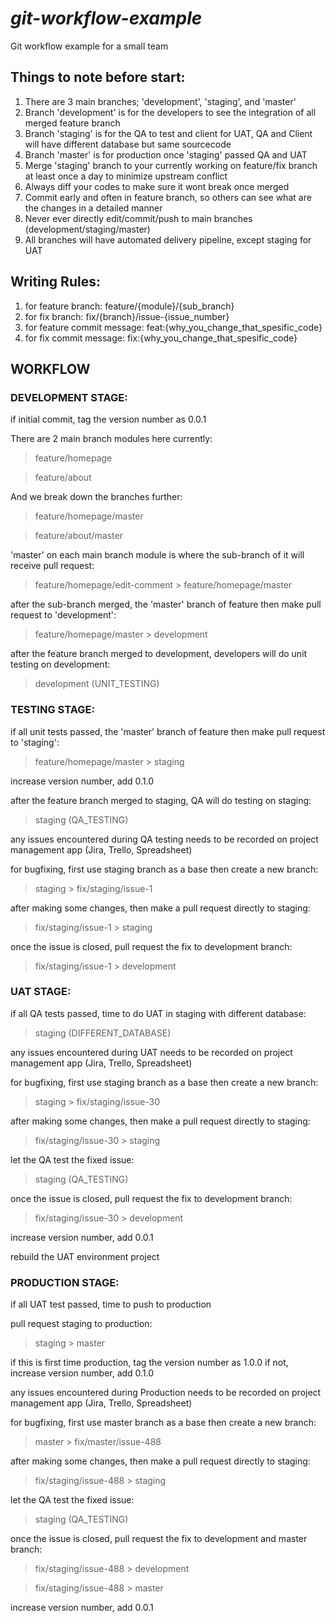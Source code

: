 # *git-workflow-example*

Git workflow example for a small team

## **Things to note before start:**

1. There are 3 main branches; 'development', 'staging', and 'master'
2. Branch 'development' is for the developers to see the integration of all merged feature branch
3. Branch 'staging' is for the QA to test and client for UAT, QA and Client will have different database but same sourcecode
4. Branch 'master' is for production once 'staging' passed QA and UAT
5. Merge 'staging' branch to your currently working on feature/fix branch at least once a day to minimize upstream conflict
6. Always diff your codes to make sure it wont break once merged
7. Commit early and often in feature branch, so others can see what are the changes in a detailed manner
8. Never ever directly edit/commit/push to main branches (development/staging/master)
9. All branches will have automated delivery pipeline, except staging for UAT

## **Writing Rules:**

1. for feature branch: feature/{module}/{sub_branch}
2. for fix branch: fix/{branch}/issue-{issue_number}
3. for feature commit message: feat:{why_you_change_that_spesific_code}
4. for fix commit message: fix:{why_you_change_that_spesific_code}

## **WORKFLOW**

### **DEVELOPMENT STAGE:**

if initial commit, tag the version number as 0.0.1

There are 2 main branch modules here currently:
> feature/homepage

> feature/about

And we break down the branches further:
> feature/homepage/master

> feature/about/master

'master' on each main branch module is where the sub-branch of it will receive pull request:
> feature/homepage/edit-comment > feature/homepage/master

after the sub-branch merged, the 'master' branch of feature then make pull request to 'development':
> feature/homepage/master > development

after the feature branch merged to development, developers will do unit testing on development:
> development (UNIT_TESTING)

### **TESTING STAGE:**

if all unit tests passed, the 'master' branch of feature then make pull request to 'staging':
> feature/homepage/master > staging

increase version number, add 0.1.0

after the feature branch merged to staging, QA will do testing on staging:
> staging (QA_TESTING)

any issues encountered during QA testing needs to be recorded on project management app (Jira, Trello, Spreadsheet)

for bugfixing, first use staging branch as a base then create a new branch:
> staging > fix/staging/issue-1

after making some changes, then make a pull request directly to staging:
> fix/staging/issue-1 > staging

once the issue is closed, pull request the fix to development branch:
> fix/staging/issue-1 > development

### **UAT STAGE:**

if all QA tests passed, time to do UAT in staging with different database:
> staging (DIFFERENT_DATABASE)

any issues encountered during UAT needs to be recorded on project management app (Jira, Trello, Spreadsheet)

for bugfixing, first use staging branch as a base then create a new branch:
> staging > fix/staging/issue-30

after making some changes, then make a pull request directly to staging:
> fix/staging/issue-30 > staging

let the QA test the fixed issue:
> staging (QA_TESTING)

once the issue is closed, pull request the fix to development branch:
> fix/staging/issue-30 > development

increase version number, add 0.0.1

rebuild the UAT environment project

### **PRODUCTION STAGE:**

if all UAT test passed, time to push to production

pull request staging to production:
> staging > master

if this is first time production, tag the version number as 1.0.0
if not, increase version number, add 0.1.0

any issues encountered during Production needs to be recorded on project management app (Jira, Trello, Spreadsheet)

for bugfixing, first use master branch as a base then create a new branch:
> master > fix/master/issue-488

after making some changes, then make a pull request directly to staging:
> fix/staging/issue-488 > staging

let the QA test the fixed issue:
> staging (QA_TESTING)

once the issue is closed, pull request the fix to development and master branch:
> fix/staging/issue-488 > development

> fix/staging/issue-488 > master

increase version number, add 0.0.1
